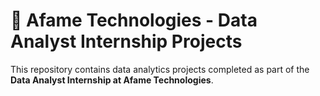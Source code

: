 # 🏢 Afame Technologies - Data Analyst Internship Projects

This repository contains data analytics projects completed as part of the **Data Analyst Internship at Afame Technologies**.

[](Titanic.jpg)
